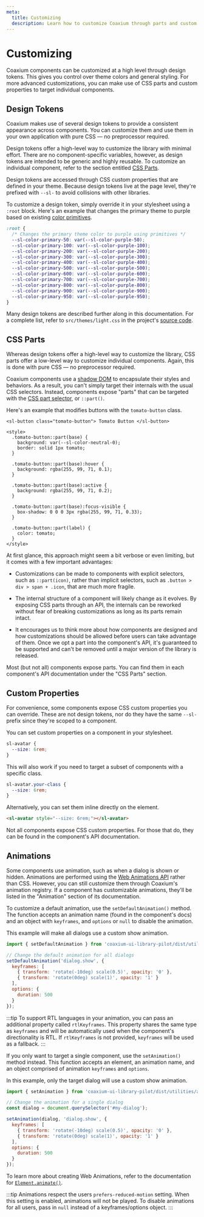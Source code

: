 ```yaml
---
meta:
  title: Customizing
  description: Learn how to customize Coaxium through parts and custom properties.
---
```


# Customizing

Coaxium components can be customized at a high level through design tokens. This gives you control over theme colors and general styling. For more advanced customizations, you can make use of CSS parts and custom properties to target individual components.

## Design Tokens

Coaxium makes use of several design tokens to provide a consistent appearance across components. You can customize them and use them in your own application with pure CSS — no preprocessor required.

Design tokens offer a high-level way to customize the library with minimal effort. There are no component-specific variables, however, as design tokens are intended to be generic and highly reusable. To customize an individual component, refer to the section entitled [CSS Parts](#css-parts).

Design tokens are accessed through CSS custom properties that are defined in your theme. Because design tokens live at the page level, they're prefixed with `--sl-` to avoid collisions with other libraries.

To customize a design token, simply override it in your stylesheet using a `:root` block. Here's an example that changes the primary theme to purple based on existing [color primitives](/tokens/color#primitives).

```css
:root {
  /* Changes the primary theme color to purple using primitives */
  --sl-color-primary-50: var(--sl-color-purple-50);
  --sl-color-primary-100: var(--sl-color-purple-100);
  --sl-color-primary-200: var(--sl-color-purple-200);
  --sl-color-primary-300: var(--sl-color-purple-300);
  --sl-color-primary-400: var(--sl-color-purple-400);
  --sl-color-primary-500: var(--sl-color-purple-500);
  --sl-color-primary-600: var(--sl-color-purple-600);
  --sl-color-primary-700: var(--sl-color-purple-700);
  --sl-color-primary-800: var(--sl-color-purple-800);
  --sl-color-primary-900: var(--sl-color-purple-900);
  --sl-color-primary-950: var(--sl-color-purple-950);
}
```

Many design tokens are described further along in this documentation. For a complete list, refer to `src/themes/light.css` in the project's [source code](https://github.com/skipdisk/coaxium-ui-library.git).

## CSS Parts

Whereas design tokens offer a high-level way to customize the library, CSS parts offer a low-level way to customize individual components. Again, this is done with pure CSS — no preprocessor required.

Coaxium components use a [shadow DOM](https://developer.mozilla.org/en-US/docs/Web/Web_Components/Using_shadow_DOM) to encapsulate their styles and behaviors. As a result, you can't simply target their internals with the usual CSS selectors. Instead, components expose "parts" that can be targeted with the [CSS part selector](https://developer.mozilla.org/en-US/docs/Web/CSS/::part), or `::part()`.

Here's an example that modifies buttons with the `tomato-button` class.

```html:preview
<sl-button class="tomato-button"> Tomato Button </sl-button>

<style>
  .tomato-button::part(base) {
    background: var(--sl-color-neutral-0);
    border: solid 1px tomato;
  }

  .tomato-button::part(base):hover {
    background: rgba(255, 99, 71, 0.1);
  }

  .tomato-button::part(base):active {
    background: rgba(255, 99, 71, 0.2);
  }

  .tomato-button::part(base):focus-visible {
    box-shadow: 0 0 0 3px rgba(255, 99, 71, 0.33);
  }

  .tomato-button::part(label) {
    color: tomato;
  }
</style>
```

At first glance, this approach might seem a bit verbose or even limiting, but it comes with a few important advantages:

- Customizations can be made to components with explicit selectors, such as `::part(icon)`, rather than implicit selectors, such as `.button > div > span + .icon`, that are much more fragile.

- The internal structure of a component will likely change as it evolves. By exposing CSS parts through an API, the internals can be reworked without fear of breaking customizations as long as its parts remain intact.

- It encourages us to think more about how components are designed and how customizations should be allowed before users can take advantage of them. Once we opt a part into the component's API, it's guaranteed to be supported and can't be removed until a major version of the library is released.

Most (but not all) components expose parts. You can find them in each component's API documentation under the "CSS Parts" section.

## Custom Properties

For convenience, some components expose CSS custom properties you can override. These are not design tokens, nor do they have the same `--sl-` prefix since they're scoped to a component.

You can set custom properties on a component in your stylesheet.

```css
sl-avatar {
  --size: 6rem;
}
```

This will also work if you need to target a subset of components with a specific class.

```css
sl-avatar.your-class {
  --size: 6rem;
}
```

Alternatively, you can set them inline directly on the element.

```html
<sl-avatar style="--size: 6rem;"></sl-avatar>
```

Not all components expose CSS custom properties. For those that do, they can be found in the component's API documentation.

## Animations

Some components use animation, such as when a dialog is shown or hidden. Animations are performed using the [Web Animations API](https://developer.mozilla.org/en-US/docs/Web/API/Web_Animations_API) rather than CSS. However, you can still customize them through Coaxium's animation registry. If a component has customizable animations, they'll be listed in the "Animation" section of its documentation.

To customize a default animation, use the `setDefaultAnimation()` method. The function accepts an animation name (found in the component's docs) and an object with `keyframes`, and `options` or `null` to disable the animation.

This example will make all dialogs use a custom show animation.

```js
import { setDefaultAnimation } from 'coaxium-ui-library-pilot/dist/utilities/animation-registry.js';

// Change the default animation for all dialogs
setDefaultAnimation('dialog.show', {
  keyframes: [
    { transform: 'rotate(-10deg) scale(0.5)', opacity: '0' },
    { transform: 'rotate(0deg) scale(1)', opacity: '1' }
  ],
  options: {
    duration: 500
  }
});
```

:::tip
To support RTL languages in your animation, you can pass an additional property called `rtlKeyframes`. This property shares the same type as `keyframes` and will be automatically used when the component's directionality is RTL. If `rtlKeyframes` is not provided, `keyframes` will be used as a fallback.
:::

If you only want to target a single component, use the `setAnimation()` method instead. This function accepts an element, an animation name, and an object comprised of animation `keyframes` and `options`.

In this example, only the target dialog will use a custom show animation.

```js
import { setAnimation } from 'coaxium-ui-library-pilot/dist/utilities/animation-registry.js';

// Change the animation for a single dialog
const dialog = document.querySelector('#my-dialog');

setAnimation(dialog, 'dialog.show', {
  keyframes: [
    { transform: 'rotate(-10deg) scale(0.5)', opacity: '0' },
    { transform: 'rotate(0deg) scale(1)', opacity: '1' }
  ],
  options: {
    duration: 500
  }
});
```

To learn more about creating Web Animations, refer to the documentation for [`Element.animate()`](https://developer.mozilla.org/en-US/docs/Web/API/Element/animate).

:::tip
Animations respect the users `prefers-reduced-motion` setting. When this setting is enabled, animations will not be played. To disable animations for all users, pass in `null` instead of a keyframes/options object.
:::
